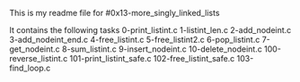 This is my readme file for #0x13-more_singly_linked_lists

It contains the following tasks
	0-print_listint.c
	1-listint_len.c
	2-add_nodeint.c
	3-add_nodeint_end.c
	4-free_listint.c
	5-free_listint2.c
	6-pop_listint.c
	7-get_nodeint.c
	8-sum_listint.c
	9-insert_nodeint.c
	10-delete_nodeint.c
	100-reverse_listint.c
	101-print_listint_safe.c
	102-free_listint_safe.c
	103-find_loop.c
